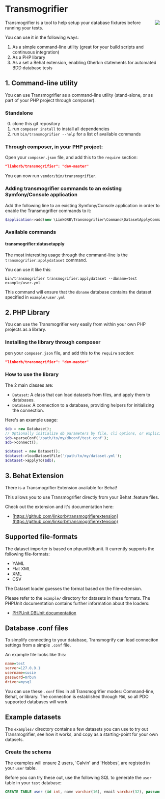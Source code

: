# Transmogrifier
<img src="http://www.linkorb.com/d/online/linkorb/upload/transmogrifier.gif" align="right" />

Transmogrifier is a tool to help setup your database fixtures before running your tests.

You can use it in the following ways:

1. As a simple command-line utility (great for your build scripts and continuous integration)
2. As a PHP library
3. As a set a Behat extension, enabling Gherkin statements for automated BDD database tests

## 1. Command-line utility

You can use Transmogrifier as a command-line utility (stand-alone, or as part of your PHP project through composer).

### Standalone

0. clone this git repository
0. run `composer install` to install all dependencies
0. run `bin/transmogrifier --help` for a list of available commands

### Through composer, in your PHP project:

Open your `composer.json` file, and add this to the `require` section:

```json
"linkorb/transmogrifier": "dev-master"
```

You can now run `vendor/bin/transmogrifier`.

### Adding transmogrifier commands to an existing Symfony/Console application

Add the following line to an existing Symfony/Console application in order to enable the Transmogrifier commands to it:

```php
$application->add(new \LinkORB\Transmogrifier\Command\DatasetApplyCommand());
```

### Available commands

#### transmogrifier:datasetapply

The most interesting usage through the command-line is the `transmogrifier:applydataset` command.

You can use it like this:

```
bin/transmogrifier transmogrifier:applydataset --dbname=test example/user.yml
```

This command will ensure that the `dbname` database contains the dataset specified in `example/user.yml`

## 2. PHP Library

You can use the Transmogrifier very easily from within your own PHP projects as a library.

### Installing the library through composer

pen your `composer.json` file, and add this to the `require` section:

```json
"linkorb/transmogrifier": "dev-master"
```

### How to use the library

The 2 main classes are:

* `Dataset`: A class that can load datasets from files, and apply them to databases.
* `Database`: A connection to a database, providing helpers for initializing the connection. 

Here's an example usage:

```php
$db = new Database();
// Optionally initialize db parameters by file, cli options, or explicit values
$db->parseConf('/path/to/my/dbconf/test.conf');
$db->connect();

$dataset = new Dataset();
$dataset->loadDatasetFile('/path/to/my/dataset.yml');
$dataset->applyTo($db);
```

## 3. Behat Extension

There is a Transmogrifier Extension available for Behat!

This allows you to use Transmogrifier directly from your Behat .feature files.

Check out the extension and it's documentation here:

* [https://github.com/linkorb/transmogrifierextension](https://github.com/linkorb/transmogrifierextension)

## Supported file-formats

The dataset importer is based on phpunit/dbunit. It currently supports the following file-formats:

- YAML
- Flat XML
- XML
- CSV

The Dataset loader guesses the format based on the file-extension.

Please refer to the `example/` directory for datasets in these formats.
The PHPUnit documentation contains further information about the loaders: 

* [PHPUnit DBUnit documentation](http://phpunit.de/manual/current/en/database.html)

## Database .conf files

To simplify connecting to your database, Transmogrify can load conneciton settings from a simple `.conf` file.

An example file looks like this:

```ini
name=test
server=127.0.0.1
username=susie
password=mrbun
driver=mysql
```

You can use these `.conf` files in all Transmogrifier modes: Command-line, Behat, or library.
The connection is established through `PDO`, so all PDO supported databases will work.

## Example datasets

The `examples/` directory contains a few datasets you can use to try out Transmogrifier,
see how it works, and copy as a starting-point for your own datasets.

### Create the schema

The examples will ensure 2 users, 'Calvin' and 'Hobbes', are registed in your `user` table.

Before you can try these out, use the following SQL to generate the `user` table in your `test` database:

```sql
CREATE TABLE user (id int, name varchar(16), email varchar(32), password varchar(32));
```
